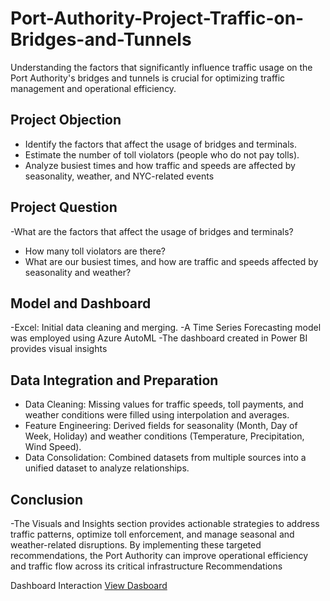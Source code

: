 # Port-Authority-Project-Traffic-on-Bridges-and-Tunnels
Understanding the factors that significantly influence traffic usage on the Port Authority's bridges and tunnels is crucial for optimizing traffic management and operational efficiency. 

## Project Objection
- Identify the factors that affect the usage of bridges and terminals.
- Estimate the number of toll violators (people who do not pay tolls).
- Analyze busiest times and how traffic and speeds are affected by
seasonality, weather, and NYC-related events

## Project Question
-What are the factors that affect the usage of bridges and terminals?
- How many toll violators are there?
- What are our busiest times, and how are traffic and speeds affected by
seasonality and weather?

## Model and Dashboard
 -Excel: Initial data cleaning and merging.
 -A Time Series Forecasting model was employed using Azure AutoML 
 -The dashboard created in Power BI provides visual insights 
 
## Data Integration and Preparation
- Data Cleaning: Missing values for traffic speeds, toll payments, and weather conditions were filled using interpolation and averages.
- Feature Engineering: Derived fields for seasonality (Month, Day of Week, Holiday) and weather conditions (Temperature, Precipitation, Wind Speed).
- Data Consolidation: Combined datasets from multiple sources into a unified dataset to analyze relationships.

## Conclusion
-The Visuals and Insights section provides actionable strategies to address traffic patterns, optimize toll enforcement, and manage seasonal and weather-related disruptions.
By implementing these targeted recommendations, the Port Authority can improve operational efficiency and traffic flow across its critical infrastructure Recommendations

Dashboard Interaction <a href="https://github.com/atahirkoylu/Port-Authority-Project-Traffic-on-Bridges-and-Tunnels/blob/main/Traffic%20Overview.png">View Dasboard</a>


